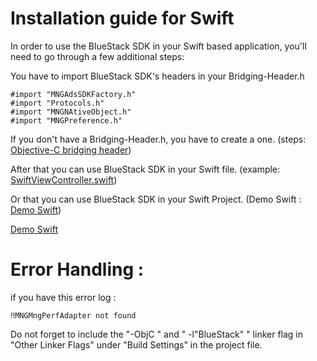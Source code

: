 # Installation guide for Swift

In order to use the BlueStack SDK in your Swift based application, you'll need to go through a few additional steps:

You have to import BlueStack SDK's headers in your Bridging-Header.h

```
#import "MNGAdsSDKFactory.h"
#import "Protocols.h"
#import "MNGNAtiveObject.h"
#import "MNGPreference.h"

```

If you don't have a Bridging-Header.h, you have to create a one. (steps: [Objective-C bridging header](https://developer.apple.com/library/ios/documentation/Swift/Conceptual/BuildingCocoaApps/MixandMatch.html#//apple_ref/doc/uid/TP40014216-CH10-XID_78))

After that you can use BlueStack SDK in your Swift file. (example: [SwiftViewController.swift](https://bitbucket.org/mngcorp/mngads-demo-ios/src/HEAD/Demo/MNG-Ads-SDK/SwiftViewController.swift?at=master))


Or  that you can use BlueStack SDK in your Swift Project. (Demo Swift : [Demo Swift](https://bitbucket.org/mngcorp/mngads-demo-ios/src/HEAD/Demo/MNG-Ads-SDK/SwiftViewController.swift?at=master))

[Demo Swift](https://bitbucket.org/mngcorp/mngads-demo-ios/src/master/DemoSwift/)
# Error Handling : 

if you have this error log : 

```
‼️MNGMngPerfAdapter not found
```

 Do not forget to include the "-ObjC " and " -l"BlueStack" " linker flag in "Other Linker Flags" under "Build Settings" in the project file.

